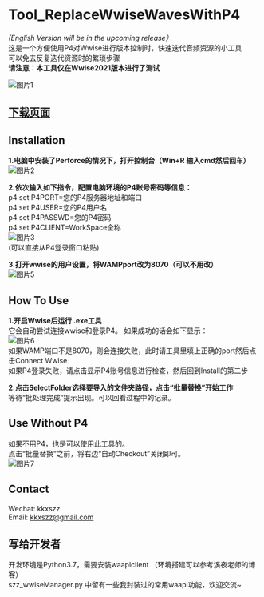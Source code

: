 # Tool_ReplaceWwiseWavesWithP4
*(English Version will be in the upcoming release）*  
这是一个方便使用P4对Wwise进行版本控制时，快速迭代音频资源的小工具  
可以免去反复迭代资源时的繁琐步骤  
**请注意：本工具仅在Wwise2021版本进行了测试**

![图片1](https://user-images.githubusercontent.com/52338219/203681670-5960f688-7874-41e0-a6ed-0f0510015535.png)  
## [下载页面](https://github.com/szz1031/Tool_ReplaceWwiseWavesWithP4/releases)

## Installation
**1.电脑中安装了Perforce的情况下，打开控制台（Win+R 输入cmd然后回车）**  
![图片2](https://user-images.githubusercontent.com/52338219/203682044-033c33dd-a1ba-47b3-99c8-997dae674d28.png)

**2.依次输入如下指令，配置电脑环境的P4账号密码等信息：**  
p4 set P4PORT=您的P4服务器地址和端口  
p4 set P4USER=您的P4用户名  
p4 set P4PASSWD=您的P4密码  
p4 set P4CLIENT=WorkSpace全称  
![图片3](https://user-images.githubusercontent.com/52338219/203682135-a68529ba-2915-494c-8f72-78741689a71f.png)  
(可以直接从P4登录窗口粘贴)  


**3.打开wwise的用户设置，将WAMPport改为8070（可以不用改）**  
![图片5](https://user-images.githubusercontent.com/52338219/203683152-dbbe03b2-5893-44b8-ab8d-38d9315108d2.png)


## How To Use  
**1.开启Wwise后运行 .exe工具**  
它会自动尝试连接wwise和登录P4。 如果成功的话会如下显示：  
![图片6](https://user-images.githubusercontent.com/52338219/203683508-8308d0e9-b1d7-4c5a-8822-b6d97c7b0e10.png)  
如果WAMP端口不是8070，则会连接失败，此时请工具里填上正确的port然后点击Connect Wwise  
如果P4登录失败，请点击显示P4账号信息进行检查，然后回到Install的第二步  

**2.点击SelectFolder选择要导入的文件夹路径，点击“批量替换”开始工作**  
等待“批处理完成”提示出现。可以回看过程中的记录。

## Use Without P4
如果不用P4，也是可以使用此工具的。  
点击“批量替换”之前，将右边“自动Checkout”关闭即可。  
![图片7](https://user-images.githubusercontent.com/52338219/203690232-6e849533-3146-4782-8c96-1cfa001ca0e0.png)

## Contact
Wechat: kkxszz  
Email: kkxszz@gmail.com  

## 写给开发者
开发环境是Python3.7，需要安装waapiclient （环境搭建可以参考溪夜老师的博客）  
szz_wwiseManager.py 中留有一些我封装过的常用waapi功能，欢迎交流~
